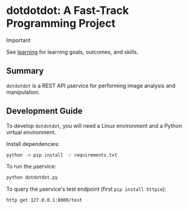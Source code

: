 # dotdotdot: A Fast-Track Programming Project

> [!IMPORTANT]
> See [learning](learning.md) for learning goals, outcomes, and skills.

## Summary

`dotdotdot` is a REST API µservice for performing image analysis and manipulation.

## Development Guide

To develop `dotdotdot`, you will need a Linux environment and a Python virtual
environment.

Install dependencies:

```sh
python -m pip install -r requirements.txt
```

To run the µservice:

```sh
python dotdotdot.py
```

To query the µservice's test endpoint (first `pip install httpie`):

```sh
http get 127.0.0.1:8000/test
```
